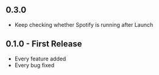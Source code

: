 ## 0.3.0
+ Keep checking whether Spotify is running after Launch

## 0.1.0 - First Release
* Every feature added
* Every bug fixed
